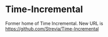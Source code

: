 # Time-Incremental
Former home of Time Incremental. New URL is https://github.com/Strevia/Time-Incremental
